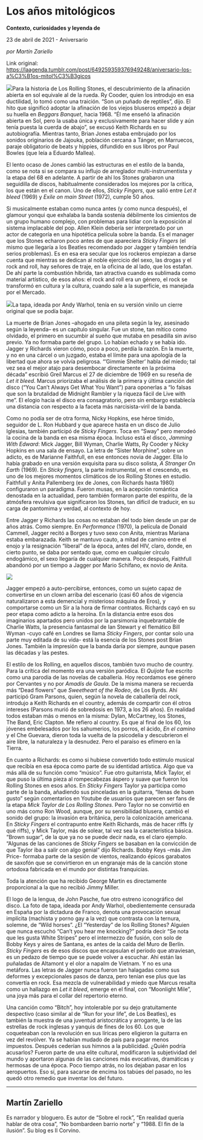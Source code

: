 # Los años mitológicos

**Contexto, curiosidades y leyenda de**

23 de abril de 2021 - Aniversario

_por Martín Zariello_

Link original: https://laagenda.tumblr.com/post/649259359376949248/aniversario-los-a%C3%B1os-mitol%C3%B3gicos

![](https://64.media.tumblr.com/0ff63cacd141dc0deaf8febc44f29f41/68cd49ddd815d245-47/s500x750/f69d1369ce04b2650921d09d96e821ce3fa020f6.jpg)Para
la historia de Los Rolling Stones, el descubrimiento de la afinación abierta en
sol equivale al de la rueda. Ry Cooder, quien los introdujo en esa ductilidad,
lo tomó como una traición. “Son un puñado de reptiles”, dijo. El hito que
significó adoptar la afinación de los viejos bluseros empezó a dejar su huella
en *Beggars Banquet*, hacia 1968. “Él
me enseñó la afinación abierta en Sol, pero la usaba única y exclusivamente
para hacer slide y aún tenía puesta la cuerda de abajo”, se excusó Keith
Richards en su autobiografía. Mientras tanto, Brian Jones estaba embrujado por
los sonidos originarios de Jajouka, población cercana a Tánger, en Marruecos,
paraje obligatorio de beats y hippies, difundido en sus libros por Paul Bowles
(que leía a Eduardo Mallea). 

El
lento ocaso de Jones cambió las estructuras en el estilo de la banda, como se
nota si se compara su influjo de arreglador multi-instrumentista  y la etapa del 68 en adelante. A partir de ahí
los Stones grabaron una seguidilla de discos, habitualmente considerados los
mejores por la crítica, los que están en el canon. Uno de ellos, *Sticky Fingers*, que salió entre *Let it bleed* (1969) y *Exile on main Street* (1972), cumple 50
años. 

Si
musicalmente estaban como nunca antes (y como nunca después), el glamour yonqui
que exhalaba la banda sostenía débilmente los cimientos de un grupo humano
complejo, con problemas para lidiar con la exposición al sistema implacable del
pop. Allen Klein debería ser interpretado por un actor de categoría en una
hipotética película sobre la banda. Es el manager que los Stones echaron poco
antes de que apareciera *Sticky Fingers*
(el mismo que llegaría a los Beatles recomendado por Jagger y también tendría
serios problemas). Es en esa era secular que los rockeros empiezan a darse
cuenta que mientras se dedican al noble ejercicio del sexo, las drogas y el
rock and roll, hay señores de traje, en la oficina de al lado, que los estafan.
De ahí parte la combustión híbrida, tan atractiva cuando es sublimada como
material artístico, de esos años: el rock and roll era un género, el rock se
transformó en cultura y la cultura, cuando sale a la superficie, es manejada
por el Mercado. 

![](https://64.media.tumblr.com/e29009f87258c6c62e794756f6894568/68cd49ddd815d245-34/s500x750/d91bdd90071a4d49dd9a310f26f9ba22d08b58ea.jpg)La tapa, ideada por Andy Warhol, tenía en su versión vinilo un cierre original que se podía bajar.

La
muerte de Brian Jones –ahogado en una pileta según la ley, asesinado según la
leyenda– es un capítulo singular. Fue un stone, tan mítico como olvidado, el
primero en sucumbir al sueño que mutaba en pesadilla sin aviso previo. Ya no
formaba parte del grupo. Lo habían echado y se había ido. Jagger y Richards
vieron cómo, poco a poco, perdía la razón. En la muerte, y no en una cárcel o
un juzgado, estaba el límite para una apología de la libertad que ahora se
volvía peligrosa. “’Gimmie Shelter’ habla del miedo; tal vez sea el mejor atajo
para desembocar directamente en la próxima década” escribió Greil Marcus el 27
de diciembre de 1969 en su reseña de *Let
it bleed*. Marcus priorizaba el análisis de la primera y última canción del
disco (“You Can’t Always Get What You Want”) para oponerlas a “lo falsas que
son la brutalidad de Midnight Rambler y la riqueza fácil de Live with me”. El elogio hacia el disco era consagratorio, pero sin embargo
establecía una distancia con respecto a la faceta más narcisista-viril de la
banda.         

Como
no podía ser de otra forma, Nicky Hopkins, ese héroe tímido, seguidor de
L.
Ron Hubbard y que aparece hasta en un disco de Julio Iglesias, también
participó de *Sticky Fingers*. Toca en
“Sway” pero merodeó la cocina de la banda en esa misma época. Incluso está el
disco, *Jamming With Edward*: Mick
Jagger, Bill Wyman, Charlie Watts, Ry Cooder y Nicky Hopkins en una sala de
ensayo. La letra de “Sister Morphine”, sobre un adicto, es de Marianne
Faithfull, en ese entonces novia de Jagger. Ella lo había grabado en una
versión exquisita para su disco solista, *A
Stranger On Earth* (1969). En *Sticky
fingers*, la parte instrumental, en el crescendo, es uno de los mejores
momentos climáticos de los Rolling Stones en estudio. Faithfull y Anita
Pallemberg (ex de Jones, con Richards hasta 1980) configuraron un paradigma.
Fueron musas, en la acepción romántica denostada en la actualidad, pero también
formaron parte del espíritu, de la atmósfera revulsiva que significaron los
Stones, tan difícil de traducir, en su carga de pantomima y verdad, al contexto
de hoy. 

Entre
Jagger y Richards las cosas no estaban del todo bien desde un par de años atrás.
Como siempre. En *Performance* (1970),
la película de Donald Cammell, Jagger recitó a Borges y tuvo sexo con Anita,
mientras Mariana estaba embarazada. Keith se mantuvo cauto, a mitad de camino
entre el enojo y la resignación “liberal” de la época, antes del HIV, claro,
donde, en cierto punto, se daba por sentado que, como en cualquier círculo
endogámico, el sexo llegaría de cualquier manera. Poco después, Faithfull
abandonó por un tiempo a Jagger por Mario Schifano, ex novio de Anita. 

![](https://64.media.tumblr.com/cb0f463d66cfcc6388935a9732d4d825/68cd49ddd815d245-00/s500x750/c97c0a966ced1d5feb11aaf707a45ae83faeac71.jpg)

Jagger
empezó a auto-percibirse, entonces, como un sujeto capaz de convertirse en un
clown arriba del escenario (casi 60 años de vigencia naturalizaron a esta
demencial y misterioso máquina de Eros), y comportarse como un Sir a la hora de
firmar contratos. Richards cayó en su peor etapa como adicto a la heroína. En
la distancia entre esos dos imaginarios apartados pero unidos por la parsimonia
inquebrantable de Charlie Watts, la presencia fantasmal de Ian Stewart y el
flemático Bill Wyman -cuyo café en Londres se llama *Sticky Fingers*, por contar solo una parte muy editada de su vida- está
la esencia de los Stones post Brian Jones. También la impresión que la banda
daría por siempre, aunque pasen las décadas y las pestes. 

El
estilo de los Rolling, en aquellos discos, también tuvo mucho de country. Para
la crítica del momento era una versión paródica. El *Quijote* fue escrito como una parodia de las novelas de caballería.
Hoy recordamos ese género por Cervantes y no por *Amadís de Gaula*. De la misma manera se recuerda más “Dead flowers”
que *Sweetheart of the Rodeo*, de Los
Byrds. Ahí participó Gram Parsons, quien, según la novela de caballería del
rock, introdujo a Keith Richards en el country, además de compartir con él
otros intereses (Parsons murió de sobredosis en 1973, a los 26 años). En
realidad todos estaban más o menos en la misma: Dylan, McCartney, los Stones,
The Band, Eric Clapton. Me refiero al country. Es que al final de los 60, los
jóvenes embelesados por los sahumerios, los porros, el ácido, *En el camino* y el Che Guevara, dieron
toda la vuelta de la psicodelia y descubrieron el aire libre, la naturaleza y
la desnudez. Pero el paraíso es efímero en la Tierra. 

En
cuanto a Richards: es como si hubiese convertido todo estímulo musical que
recibía en esa época como parte de su identidad artística. Algo que va más allá
de su función como “músico”. Fue otro guitarrista, Mick Taylor, el que puso la
última pieza al rompecabezas áspero y suave que fueron los Rolling Stones en
esos años. En *Sticky Fingers* Taylor ya
participa como parte de la banda, añadiendo sus pinceladas en la guitarra,
“llenas de buen gusto” según comentarios en Youtube de usuarios que parecen ser
fans de la etapa *Mick Taylor de Los
Rolling Stones*. Pero Taylor no se convirtió en uno más como Ron Wood,
aunque, por su sensibilidad blusera, cambió el sonido del grupo: la invasión
era británica, pero la colonización americana. En *Sticky Fingers* el contrapunto entre Keith Richards, más de hacer
riffs (y qué riffs), y Mick Taylor, más de solear, tal vez sea la
característica básica. “Brown sugar”, de la que ya no se puede decir nada, es
el claro ejemplo. “Algunas de las canciones de *Sticky Fingers* se basaban en la convicción de que Taylor iba a
salir con algo genial” dijo Richards. Bobby Keys –más Jim Price- formaba parte
de la sesión de vientos, realizando épicos garabatos de saxofón que se convirtieron
en un engranaje más de la canción stone ortodoxa fabricada en el mundo por
distintas franquicias.   

Toda
la atención que ha recibido George Martin es directamente proporcional a la que
no recibió Jimmy Miller. 

El
logo de la lengua, de John Pasche, fue otro estreno iconográfico del disco. La
foto de tapa, ideada por Andy Warhol, obedientemente censurada en España por la
dictadura de Franco, denota una provocación sexual implícita (machista y porno
gay a la vez) que contrasta con la ternura, solemne, de “Wild horses”. ¿El
“Yesterday” de los Rolling Stones? Alguien que nunca escuchó “Can’t you hear me
knocking?” podría decir “Se nota que les gusta White Stripes” pero el
intermezzo de fusión, con solo de Bobby Keys y aires de Santana, es antes de la
caída del Muro de Berlín. *Sticky Fingers*
es de esos discos que encapsulan el periodo que atraviesan, es un pedazo de
tiempo que se puede volver a escuchar. Ahí están las puñaladas de Altamont y el
olor a napalm de Vietnam. Y no es una metáfora. Las letras de Jagger nunca
fueron tan halagadas como sus deformes y excepcionales pasos de danza, pero
tenían ese plus que las convertía en rock. Esa mezcla de vulnerabilidad y miedo
que Marcus resalta como un hallazgo en *Let
it bleed*, emerge en el final, con “Moonlight Mile”, una joya más para el
collar del repertorio eterno.   

Una
canción como “Bitch”, hoy intolerable por su dejo gratuitamente despectivo
(caso
similar al de “Run for your life”, de Los Beatles), es también la muestra de
una juventud aristocrática y arrogante, la de las estrellas de rock inglesas y
yanquis de fines de los 60. Los que coqueteaban con la revolución en sus
líricas pero eligieron la guitarra en vez del revólver. Ya se habían mudado de
país para pagar menos impuestos. Después cederían sus himnos a la publicidad.  ¿Quién podría acusarlos? Fueron parte de una
elite cultural, modificaron la subjetividad del mundo y aportaron algunas de
las canciones más evocativas, dramáticas y hermosas de una época. Poco tiempo
atrás, no los dejaban pasar en los aeropuertos. Eso sí, para sacarse de encima
los tabúes del pasado, no les quedó otro remedio que inventar los del
futuro.  



---

 Martín Zariello
----------------

 Es narrador y bloguero. Es autor de “Sobre el rock”, “En realidad quería hablar de otra cosa”, “No bombardeen barrio norte” y “1988. El fin de la ilusión”. Su blog es Il Corvino.

